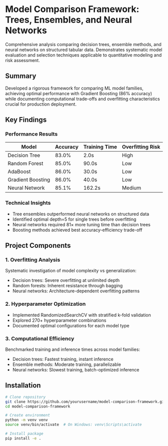 # Model Comparison Framework: Trees, Ensembles, and Neural Networks

Comprehensive analysis comparing decision trees, ensemble methods, and neural networks on structured tabular data. Demonstrates systematic model evaluation and selection techniques applicable to quantitative modeling and risk assessment.

## Summary

Developed a rigorous framework for comparing ML model families, achieving optimal performance with Gradient Boosting (86% accuracy) while documenting computational trade-offs and overfitting characteristics crucial for production deployment.

## Key Findings

### Performance Results
| Model | Accuracy | Training Time | Overfitting Risk |
|-------|----------|---------------|------------------|
| Decision Tree | 83.0% | 2.0s | High |
| Random Forest | 85.0% | 90.0s | Low |
| AdaBoost | 86.0% | 30.0s | Low |
| Gradient Boosting | 86.0% | 40.0s | Low |
| Neural Network | 85.1% | 162.2s | Medium |

### Technical Insights
- Tree ensembles outperformed neural networks on structured data
- Identified optimal depth=5 for single trees before overfitting
- Neural networks required 81× more tuning time than decision trees
- Boosting methods achieved best accuracy-efficiency trade-off

## Project Components

### 1. Overfitting Analysis
Systematic investigation of model complexity vs generalization:
- Decision trees: Severe overfitting at unlimited depth
- Random forests: Inherent resistance through bagging
- Neural networks: Architecture-dependent overfitting patterns

### 2. Hyperparameter Optimization
- Implemented RandomizedSearchCV with stratified k-fold validation
- Explored 270+ hyperparameter combinations
- Documented optimal configurations for each model type

### 3. Computational Efficiency
Benchmarked training and inference times across model families:
- Decision trees: Fastest training, instant inference
- Ensemble methods: Moderate training, parallelizable
- Neural networks: Slowest training, batch-optimized inference

## Installation
```bash
# Clone repository
git clone https://github.com/yourusername/model-comparison-framework.git
cd model-comparison-framework

# Create environment
python -m venv venv
source venv/bin/activate  # On Windows: venv\Scripts\activate

# Install package
pip install -e .
